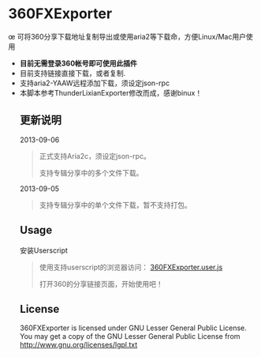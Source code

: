 <h1>
<a name="360fxexporter" class="anchor" href="#thunderlixianexporter"><span class="mini-icon mini-icon-link"></span></a>360FXExporter</h1>

<p>œ
可将360分享下载地址复制导出或使用aria2等下载命，方便Linux/Mac用户使用</p>

<ul>
<li><strong>目前无需登录360帐号即可使用此插件</strong></li>
<li>目前支持链接直接下载，或者复制.</li>
<li>支持aria2-YAAW远程添加下载，须设定json-rpc</li>
<li>本脚本参考ThunderLixianExporter修改而成，感谢binux！</li>

<h2>
<a name="update" class="anchor" href="#update"><span class="mini-icon mini-icon-link"></span></a>更新说明</h2>


<p>2013-09-06</p>
<blockquote>
<p>正式支持Aria2c，须设定json-rpc。</p>
<p>支持专辑分享中的多个文件下载。</p>
</blockquote>
<p>2013-09-05</p>
<blockquote>
<p>支持专辑分享中的单个文件下载，暂不支持打包。</p>
</blockquote>

<h2>
<a name="usage" class="anchor" href="#usage"><span class="mini-icon mini-icon-link"></span></a>Usage</h2>

<p>安装Userscript</p>

<blockquote>
<p>使用支持userscript的浏览器访问： <a href="https://raw.github.com/chztv/360FXExporter/master/360FXExporter.user.js">360FXExporter.user.js</a></p>

<p>打开360的分享链接页面，开始使用吧！<br></p>
</blockquote>


<h2>
<a name="license" class="anchor" href="#license"><span class="mini-icon mini-icon-link"></span></a>License</h2>

<p>360FXExporter is licensed under GNU Lesser General Public License.
You may get a copy of the GNU Lesser General Public License from <a href="http://www.gnu.org/licenses/lgpl.txt">http://www.gnu.org/licenses/lgpl.txt</a></p>
